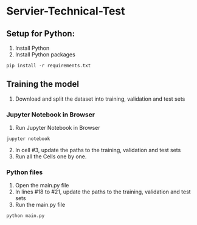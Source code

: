 # Servier-Technical-Test
## Setup for Python:
1. Install Python
2. Install Python packages

```
pip install -r requirements.txt
```

## Training the model
1. Download and split the dataset into training, validation and test sets
### Jupyter Notebook in Browser
1. Run Jupyter Notebook in Browser
```
jupyter notebook
```
2. In cell #3, update the paths to the training, validation and test sets
3. Run all the Cells one by one.


### Python files
1. Open the main.py file
2. In lines #18 to #21, update the paths to the training, validation and test sets
3. Run the main.py file

```
python main.py
```
